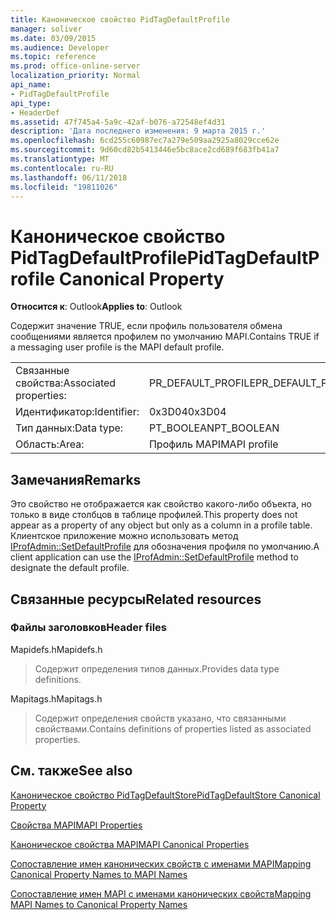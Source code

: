 ```yaml
---
title: Каноническое свойство PidTagDefaultProfile
manager: soliver
ms.date: 03/09/2015
ms.audience: Developer
ms.topic: reference
ms.prod: office-online-server
localization_priority: Normal
api_name:
- PidTagDefaultProfile
api_type:
- HeaderDef
ms.assetid: 47f745a4-5a9c-42af-b076-a72548ef4d31
description: 'Дата последнего изменения: 9 марта 2015 г.'
ms.openlocfilehash: 6cd255c60987ec7a279e509aa2925a8029cce62e
ms.sourcegitcommit: 9d60cd82b5413446e5bc8ace2cd689f683fb41a7
ms.translationtype: MT
ms.contentlocale: ru-RU
ms.lasthandoff: 06/11/2018
ms.locfileid: "19811026"
---
```

# <a name="pidtagdefaultprofile-canonical-property"></a><span data-ttu-id="7cac6-103">Каноническое свойство PidTagDefaultProfile</span><span class="sxs-lookup"><span data-stu-id="7cac6-103">PidTagDefaultProfile Canonical Property</span></span>

  
  
<span data-ttu-id="7cac6-104">**Относится к**: Outlook</span><span class="sxs-lookup"><span data-stu-id="7cac6-104">**Applies to**: Outlook</span></span> 
  
<span data-ttu-id="7cac6-105">Содержит значение TRUE, если профиль пользователя обмена сообщениями является профилем по умолчанию MAPI.</span><span class="sxs-lookup"><span data-stu-id="7cac6-105">Contains TRUE if a messaging user profile is the MAPI default profile.</span></span>
  
|||
|:-----|:-----|
|<span data-ttu-id="7cac6-106">Связанные свойства:</span><span class="sxs-lookup"><span data-stu-id="7cac6-106">Associated properties:</span></span>  <br/> |<span data-ttu-id="7cac6-107">PR_DEFAULT_PROFILE</span><span class="sxs-lookup"><span data-stu-id="7cac6-107">PR_DEFAULT_PROFILE</span></span>  <br/> |
|<span data-ttu-id="7cac6-108">Идентификатор:</span><span class="sxs-lookup"><span data-stu-id="7cac6-108">Identifier:</span></span>  <br/> |<span data-ttu-id="7cac6-109">0x3D04</span><span class="sxs-lookup"><span data-stu-id="7cac6-109">0x3D04</span></span>  <br/> |
|<span data-ttu-id="7cac6-110">Тип данных:</span><span class="sxs-lookup"><span data-stu-id="7cac6-110">Data type:</span></span>  <br/> |<span data-ttu-id="7cac6-111">PT_BOOLEAN</span><span class="sxs-lookup"><span data-stu-id="7cac6-111">PT_BOOLEAN</span></span>  <br/> |
|<span data-ttu-id="7cac6-112">Область:</span><span class="sxs-lookup"><span data-stu-id="7cac6-112">Area:</span></span>  <br/> |<span data-ttu-id="7cac6-113">Профиль MAPI</span><span class="sxs-lookup"><span data-stu-id="7cac6-113">MAPI profile</span></span>  <br/> |
   
## <a name="remarks"></a><span data-ttu-id="7cac6-114">Замечания</span><span class="sxs-lookup"><span data-stu-id="7cac6-114">Remarks</span></span>

<span data-ttu-id="7cac6-115">Это свойство не отображается как свойство какого-либо объекта, но только в виде столбцов в таблице профилей.</span><span class="sxs-lookup"><span data-stu-id="7cac6-115">This property does not appear as a property of any object but only as a column in a profile table.</span></span> <span data-ttu-id="7cac6-116">Клиентское приложение можно использовать метод [IProfAdmin::SetDefaultProfile](iprofadmin-setdefaultprofile.md) для обозначения профиля по умолчанию.</span><span class="sxs-lookup"><span data-stu-id="7cac6-116">A client application can use the [IProfAdmin::SetDefaultProfile](iprofadmin-setdefaultprofile.md) method to designate the default profile.</span></span> 
  
## <a name="related-resources"></a><span data-ttu-id="7cac6-117">Связанные ресурсы</span><span class="sxs-lookup"><span data-stu-id="7cac6-117">Related resources</span></span>

### <a name="header-files"></a><span data-ttu-id="7cac6-118">Файлы заголовков</span><span class="sxs-lookup"><span data-stu-id="7cac6-118">Header files</span></span>

<span data-ttu-id="7cac6-119">Mapidefs.h</span><span class="sxs-lookup"><span data-stu-id="7cac6-119">Mapidefs.h</span></span>
  
> <span data-ttu-id="7cac6-120">Содержит определения типов данных.</span><span class="sxs-lookup"><span data-stu-id="7cac6-120">Provides data type definitions.</span></span>
    
<span data-ttu-id="7cac6-121">Mapitags.h</span><span class="sxs-lookup"><span data-stu-id="7cac6-121">Mapitags.h</span></span>
  
> <span data-ttu-id="7cac6-122">Содержит определения свойств указано, что связанными свойствами.</span><span class="sxs-lookup"><span data-stu-id="7cac6-122">Contains definitions of properties listed as associated properties.</span></span>
    
## <a name="see-also"></a><span data-ttu-id="7cac6-123">См. также</span><span class="sxs-lookup"><span data-stu-id="7cac6-123">See also</span></span>



[<span data-ttu-id="7cac6-124">Каноническое свойство PidTagDefaultStore</span><span class="sxs-lookup"><span data-stu-id="7cac6-124">PidTagDefaultStore Canonical Property</span></span>](pidtagdefaultstore-canonical-property.md)


[<span data-ttu-id="7cac6-125">Свойства MAPI</span><span class="sxs-lookup"><span data-stu-id="7cac6-125">MAPI Properties</span></span>](mapi-properties.md)
  
[<span data-ttu-id="7cac6-126">Каноническое свойства MAPI</span><span class="sxs-lookup"><span data-stu-id="7cac6-126">MAPI Canonical Properties</span></span>](mapi-canonical-properties.md)
  
[<span data-ttu-id="7cac6-127">Сопоставление имен канонических свойств с именами MAPI</span><span class="sxs-lookup"><span data-stu-id="7cac6-127">Mapping Canonical Property Names to MAPI Names</span></span>](mapping-canonical-property-names-to-mapi-names.md)
  
[<span data-ttu-id="7cac6-128">Сопоставление имен MAPI с именами канонических свойств</span><span class="sxs-lookup"><span data-stu-id="7cac6-128">Mapping MAPI Names to Canonical Property Names</span></span>](mapping-mapi-names-to-canonical-property-names.md)

